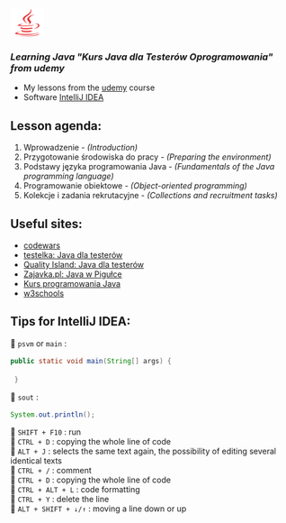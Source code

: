 

<a href="#">
      <img alt="Logo Java" height="50" width="60" title="Java" src="https://raw.githubusercontent.com/devicons/devicon/master/icons/java/java-plain.svg">
</a>

### *Learning Java "Kurs Java dla Testerów Oprogramowania" from udemy*

- My lessons from the [udemy](https://www.udemy.com/course/kurs-java-dla-testerow-oprogramowania) course  
- Software [IntelliJ IDEA](https://www.jetbrains.com/help/idea/getting-started.html)  

## Lesson agenda:
1. Wprowadzenie - *(Introduction)*
2. Przygotowanie środowiska do pracy - *(Preparing the environment)*
3. Podstawy języka programowania Java - *(Fundamentals of the Java programming language)*
4. Programowanie obiektowe - *(Object-oriented programming)*
5. Kolekcje i zadania rekrutacyjne - *(Collections and recruitment tasks)*

## Useful sites:
- [codewars](https://www.codewars.com/users/AdamCegielka)
- [testelka: Java dla testerów](https://testelka.pl/kurs/java-dla-testerow/#lekcje)
- [Quality Island: Java dla testerów](https://www.youtube.com/watch?v=PqRHjhNJ8jA&list=PLAoOkePoA0Pt1PN5JiPFI3RXbcw-zd2Mu&index=1)
- [Zajavka.pl: Java w Pigułce](https://www.youtube.com/watch?v=OXu1wlo0OZk&list=PLcr3jxpNXo4Gh_WCkEK992cxERXaQp-57)
- [Kurs programowania Java](https://www.samouczekprogramisty.pl/kurs-programowania-java/)
- [w3schools](https://my-learning.w3schools.com/tutorial/java)

## Tips for IntelliJ IDEA:
:small_orange_diamond: `psvm` or `main` :  
```java
public static void main(String[] args) {

 }
```
:small_orange_diamond: `sout` :  
```java
System.out.println();
```
:small_orange_diamond: `SHIFT + F10` : run  
:small_orange_diamond: `CTRL + D` : copying the whole line of code  
:small_orange_diamond: `ALT + J` : selects the same text again, the possibility of editing several identical texts  
:small_orange_diamond: `CTRL + /` : comment  
:small_orange_diamond: `CTRL + D` : copying the whole line of code  
:small_orange_diamond: `CTRL + ALT + L` : code formatting  
:small_orange_diamond: `CTRL + Y` : delete the line  
:small_orange_diamond: `ALT + SHIFT + ↓/↑` : moving a line down or up